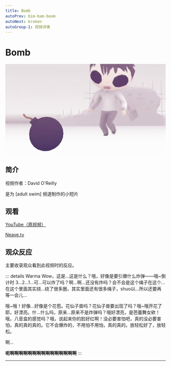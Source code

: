 ```yaml
---
title: Bomb
autoPrev: bim-bam-boom
autoNext: broken
autoGroup-1: 视频详情
---
```


# Bomb

![](/bomb.png)

## 简介

视频作者：David O'Reilly

是为 [adult swim] 频道制作的小短片

<Badge text="细思恐极" type="error" />

## 观看

[YouTube（原视频）](https://www.youtube.com/watch?v=kfqyYm4vhVI)

[Neave.tv](https://neave.tv/assets/videos/bomb.mp4)

## 观众反应

主要收录观众看到此视频时的反应。

::: details Warma
Wow，这是...这是什么？哦，好像是要引爆什么炸弹——哦~倒计时 3...2...1...可...可以炸了吗？啊...啊...还没有炸吗？会不会是这个绳子在这个...在这个里面其实绕...绕了很多圈，其实里面还有很多绳子，shuo以...所以还要再等一会儿...

哦~哦！好像...好像是个花苞。花仙子兽吗？花仙子兽要出现了吗？哦~哦开花了耶，好漂亮。什...什么吗，原来...原来不是炸弹吗？哦好漂亮，是芭蕾舞女欸！哦，八音盒的感觉吗？哦，说起来你的脸好红啊！没必要害怕吧，真的没必要害怕，真的真的真的。它不会爆炸的，不用怕不用怕，真的真的。放轻松好了，放轻松。

啊...

**呃啊啊啊啊啊啊啊啊啊啊啊啊啊啊啊**
:::

---

